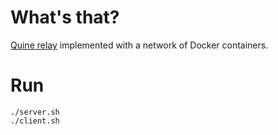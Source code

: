 # What's that?

[Quine relay](https://github.com/mame/quine-relay) implemented with a network of Docker containers.

# Run

	./server.sh
    ./client.sh

